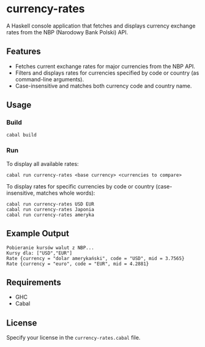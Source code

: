# currency-rates

A Haskell console application that fetches and displays currency exchange rates from the NBP (Narodowy Bank Polski) API.

## Features
- Fetches current exchange rates for major currencies from the NBP API.
- Filters and displays rates for currencies specified by code or country (as command-line arguments).
- Case-insensitive and matches both currency code and country name.

## Usage

### Build

```
cabal build
```

### Run

To display all available rates:

```
cabal run currency-rates <base currency> <currencies to compare>
```

To display rates for specific currencies by code or country (case-insensitive, matches whole words):

```
cabal run currency-rates USD EUR
cabal run currency-rates Japonia
cabal run currency-rates ameryka
```

## Example Output

```
Pobieranie kursów walut z NBP...
Kursy dla: ["USD","EUR"]
Rate {currency = "dolar amerykański", code = "USD", mid = 3.7565}
Rate {currency = "euro", code = "EUR", mid = 4.2881}
```

## Requirements
- GHC
- Cabal

## License
Specify your license in the `currency-rates.cabal` file.
